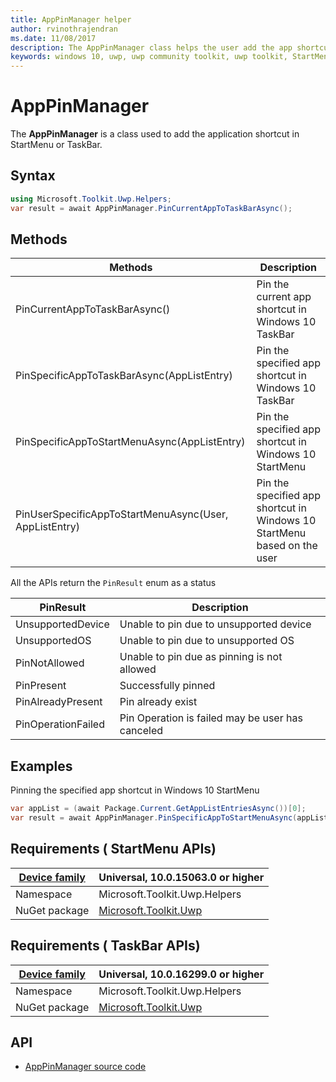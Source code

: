 ```yaml
---
title: AppPinManager helper
author: rvinothrajendran
ms.date: 11/08/2017
description: The AppPinManager class helps the user add the app shortcut in StartMenu or TaskBar in a easier way
keywords: windows 10, uwp, uwp community toolkit, uwp toolkit, StartMenu, TaskBar, PinManager 
---
```


# AppPinManager 

The **AppPinManager** is a class used to add the application shortcut in StartMenu or TaskBar.

## Syntax

```csharp
using Microsoft.Toolkit.Uwp.Helpers;
var result = await AppPinManager.PinCurrentAppToTaskBarAsync();
```

## Methods

| Methods | Description |
| -- | -- |
| PinCurrentAppToTaskBarAsync() | Pin the current app shortcut in Windows 10 TaskBar |
| PinSpecificAppToTaskBarAsync(AppListEntry) | Pin the specified app shortcut in Windows 10 TaskBar |
| PinSpecificAppToStartMenuAsync(AppListEntry) | Pin the specified app shortcut in Windows 10 StartMenu |
| PinUserSpecificAppToStartMenuAsync(User, AppListEntry) | Pin the specified app shortcut in Windows 10 StartMenu based on the user |

All the APIs return the `PinResult` enum as a status

| PinResult | Description |
| -- | -- |
| UnsupportedDevice | Unable to pin due to unsupported device |
| UnsupportedOS |  Unable to pin due to unsupported OS |
| PinNotAllowed |  Unable to pin due as pinning is not allowed |
| PinPresent | Successfully pinned |
| PinAlreadyPresent | Pin already exist |
| PinOperationFailed | Pin Operation is failed may be user has canceled|

## Examples

Pinning the specified app shortcut in Windows 10 StartMenu

```csharp
var appList = (await Package.Current.GetAppListEntriesAsync())[0];
var result = await AppPinManager.PinSpecificAppToStartMenuAsync(appList);
```

## Requirements ( StartMenu APIs)

| [Device family](http://go.microsoft.com/fwlink/p/?LinkID=526370) | Universal, 10.0.15063.0 or higher   |
| ---------------------------------------------------------------- | ----------------------------------- |
| Namespace                                                        | Microsoft.Toolkit.Uwp.Helpers |
| NuGet package | [Microsoft.Toolkit.Uwp](https://www.nuget.org/packages/Microsoft.Toolkit.Uwp/) |

## Requirements ( TaskBar APIs)

| [Device family](http://go.microsoft.com/fwlink/p/?LinkID=526370) | Universal, 10.0.16299.0 or higher   |
| ---------------------------------------------------------------- | ----------------------------------- |
| Namespace                                                        | Microsoft.Toolkit.Uwp.Helpers |
| NuGet package | [Microsoft.Toolkit.Uwp](https://www.nuget.org/packages/Microsoft.Toolkit.Uwp/) |


## API

* [AppPinManager source code](https://github.com/Microsoft/UWPCommunityToolkit/tree/master/Microsoft.Toolkit.Uwp/Helpers/AppPinManager.cs)
